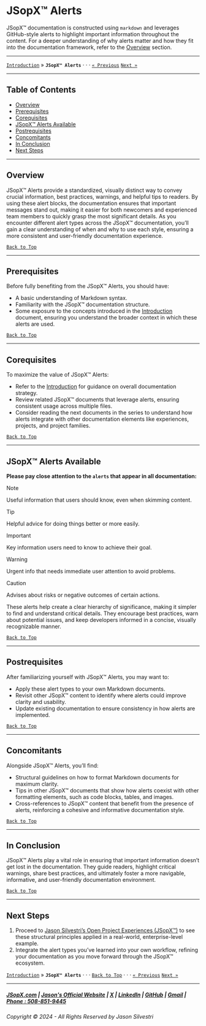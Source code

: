 # JSopX™ Alerts

JSopX™ documentation is constructed using `markdown` and leverages GitHub-style alerts to highlight important information throughout the content. For a deeper understanding of why alerts matter and how they fit into the documentation framework, refer to the [Overview](#overview) section.

---

[`Introduction`](./Introduction.md) » **`JSopX™ Alerts`** · · · [`« Previous`](./Introduction.md) [`Next »`](./JasonSilvestriOpenProjectExperiences.md)

---

## Table of Contents

- [Overview](#overview)
- [Prerequisites](#prerequisites)
- [Corequisites](#corequisites)
- [JSopX™ Alerts Available](#jsopx-alerts-available)
- [Postrequisites](#postrequisites) 
- [Concomitants](#concomitants)
- [In Conclusion](#in-conclusion)
- [Next Steps](#next-steps)

---

## **Overview**  
JSopX™ Alerts provide a standardized, visually distinct way to convey crucial information, best practices, warnings, and helpful tips to readers. By using these alert blocks, the documentation ensures that important messages stand out, making it easier for both newcomers and experienced team members to quickly grasp the most significant details. As you encounter different alert types across the JSopX™ documentation, you’ll gain a clear understanding of when and why to use each style, ensuring a more consistent and user-friendly documentation experience.

[`Back to Top`](#table-of-contents)

---

## **Prerequisites**  
Before fully benefiting from the JSopX™ Alerts, you should have:
- A basic understanding of Markdown syntax.
- Familiarity with the JSopX™ documentation structure.
- Some exposure to the concepts introduced in the [Introduction](./Introduction.md) document, ensuring you understand the broader context in which these alerts are used.

[`Back to Top`](#table-of-contents)

---

## **Corequisites**  
To maximize the value of JSopX™ Alerts:
- Refer to the [Introduction](./Introduction.md) for guidance on overall documentation strategy.
- Review related JSopX™ documents that leverage alerts, ensuring consistent usage across multiple files.
- Consider reading the next documents in the series to understand how alerts integrate with other documentation elements like experiences, projects, and project families.

[`Back to Top`](#table-of-contents)

---

## **JSopX™ Alerts Available**  
**Please pay close attention to the `alerts` that appear in all documentation:**

> [!NOTE]
> Useful information that users should know, even when skimming content.

> [!TIP]
> Helpful advice for doing things better or more easily.

> [!IMPORTANT]
> Key information users need to know to achieve their goal.

> [!WARNING]
> Urgent info that needs immediate user attention to avoid problems.

> [!CAUTION]
> Advises about risks or negative outcomes of certain actions.

These alerts help create a clear hierarchy of significance, making it simpler to find and understand critical details. They encourage best practices, warn about potential issues, and keep developers informed in a concise, visually recognizable manner.

[`Back to Top`](#table-of-contents) 

---

## **Postrequisites**  
After familiarizing yourself with JSopX™ Alerts, you may want to:
- Apply these alert types to your own Markdown documents.
- Revisit other JSopX™ content to identify where alerts could improve clarity and usability.
- Update existing documentation to ensure consistency in how alerts are implemented.

[`Back to Top`](#table-of-contents) 

---

## **Concomitants**  
Alongside JSopX™ Alerts, you’ll find:
- Structural guidelines on how to format Markdown documents for maximum clarity.
- Tips in other JSopX™ documents that show how alerts coexist with other formatting elements, such as code blocks, tables, and images.
- Cross-references to JSopX™ content that benefit from the presence of alerts, reinforcing a cohesive and informative documentation style.

[`Back to Top`](#table-of-contents) 

---

## **In Conclusion**  
JSopX™ Alerts play a vital role in ensuring that important information doesn’t get lost in the documentation. They guide readers, highlight critical warnings, share best practices, and ultimately foster a more navigable, informative, and user-friendly documentation environment.

[`Back to Top`](#table-of-contents) 

---

## **Next Steps**  
1. Proceed to [Jason Silvestri’s Open Project Experiences (JSopX™)](./JasonSilvestriOpenProjectExperiences.md) to see these structural principles applied in a real-world, enterprise-level example.
2. Integrate the alert types you’ve learned into your own workflow, refining your documentation as you move forward through the JSopX™ ecosystem.

[`Introduction`](./Introduction.md) » **`JSopX™ Alerts`**  · · · [`Back to Top`](#table-of-contents) · · · [`« Previous`](./Introduction.md) [`Next »`](./JasonSilvestriOpenProjectExperiences.md)

---

##### [JSopX.com](https://www.jsopx.com/) | [Jason's Official Website](https://www.jsilvestri.com/) | [X](https://www.x.com/JasonSilvestri) | [LinkedIn](http://www.linkedin.com/in/JasonSilvestri) | [GitHub](https://github.com/JasonSilvestri) | [Gmail](mailto:therealjasonsilvestri@gmail.com) | [Phone : 508-851-9445](phoneto:508-851-9445)

###### Copyright © 2024 - All Rights Reserved by Jason Silvestri

